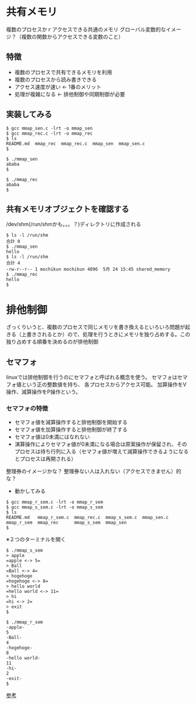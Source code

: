# 共有メモリ

複数のプロセスかｒアクセスできる共通のメモリ
グローバル変数的なイメージ？（複数の関数からアクセスできる変数のこと）

## 特徴
* 複数のプロセスで共有できるメモリを利用
* 複数のプロセスから読み書きできる
* アクセス速度が速い <- 1番のメリット
* 処理が複雑になる <- 排他制御や同期制御が必要

## 実装してみる

```
$ gcc mmap_sen.c -lrt -o mmap_sen
$ gcc mmap_rec.c -lrt -o mmap_rec
$ ls
README.md  mmap_rec  mmap_rec.c  mmap_sen  mmap_sen.c
$ 
```

```
$ ./mmap_sen
ababa
$ 
```

```
$ ./mmap_rec
ababa
$
```


## 共有メモリオブジェクトを確認する

/dev/shm(/run/shmかも。。。？)ディレクトリに作成される

```
$ ls -l /run/shm
合計 0
$ ./mmap_sen
hello
$ ls -l /run/shm
合計 4
-rw-r--r-- 1 mochikun mochikun 4096  5月 24 15:45 shared_memory
$ ./mmap_rec
hello
$ 
```

# 排他制御

ざっくりいうと、複数のプロセスで同じメモリを書き換えるといろいろ問題が起きる（上書きされるとか）ので、処理を行うときにメモリを独り占めする。この独り占めする順番を決めるのが排他制御


## セマフォ

linuxでは排他制御を行うのにセマフォと呼ばれる概念を使う。
セマフォはセマフォ値という正の整数値を持ち、
各プロセスからアクセス可能。
加算操作をV操作、減算操作をP操作という。

### セマフォの特徴

* セマフォ値を減算操作すると排他制御を開始する
* セマフォ値を加算操作すると排他制御が終了する
* セマフォ値は0未満にはなれない
* 演算操作によりセマフォ値が0未満になる場合は原案操作が保留され、そのプロセスは待ち行列に入る（セマフォ値が増えて減算操作できるようになるとプロセスは再開される）

整理券のイメージかな？
整理券ない人は入れない（アクセスできません）的な？

* 動かしてみる
  
```
$ gcc mmap_r_sem.c -lrt -o mmap_r_sem
$ gcc mmap_s_sem.c -lrt -o mmap_s_sem
$ ls 
README.md   mmap_r_sem.c  mmap_rec.c  mmap_s_sem.c  mmap_sen.c
mmap_r_sem  mmap_rec      mmap_s_sem  mmap_sen
$ 
```

※２つのターミナルを開く
```
$ ./mmap_s_sem
> apple
=apple <-> 5=
> Ball
=Ball <-> 4=
> hogehoge
=hogehoge <-> 8=
> hello world
=hello world <-> 11=
> hi
=hi <-> 2=
> exit
$ 
```

```
$ ./mmap_r_sem
-apple-
5
-Ball-
4
-hogehoge-
8
-hello world-
11
-hi-
2
-exit-
$ 
```

[参考](https://wa3.i-3-i.info/word13357.html)




